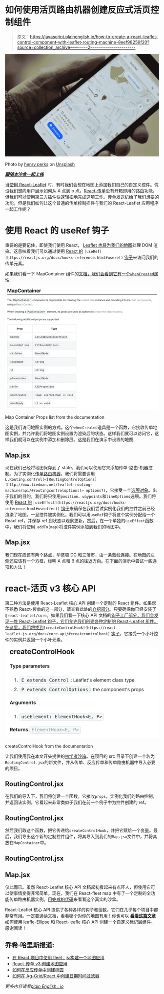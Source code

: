 # 如何使用活页路由机器创建反应式活页控制组件

> 原文：<https://javascript.plainenglish.io/how-to-create-a-react-leaflet-control-component-with-leaflet-routing-machine-8eef98259f20?source=collection_archive---------2----------------------->

![](img/3cbb3da0fd777c92b407e4a005c6ba34.png)

Photo by [henry perks](https://unsplash.com/@hjkp?utm_source=unsplash&utm_medium=referral&utm_content=creditCopyText) on [Unsplash](https://unsplash.com/s/photos/maps?utm_source=unsplash&utm_medium=referral&utm_content=creditCopyText)

[***跟随本沙盒一起上栈***](https://stackblitz.com/edit/react-leaflet-routing-machine-starter?file=src%2FMap.jsx)

当[使用 React-Leaflet](/react-leaflet-v3-creating-a-mapping-application-d5477f19bdeb) 时，有时我们会想在地图上添加我们自己的自定义控件。假设我们想向用户展示如何从 A 点到 b 点。[React-传单](https://react-leaflet.js.org/)没有开箱即用的路由功能，但我们可以使用[第三方插件](https://leafletjs.com/plugins.html)快速轻松地完成这项工作。[传单发送机](http://www.liedman.net/leaflet-routing-machine/)给了我们想要的功能，但是我们如何让这个普通的传单控制插件与我们的 React-Leaflet 应用程序一起工作呢？

# 使用 React 的 useRef 钩子

重要的是要记住，即使我们使用 React， [Leaflet 也将为我们的地图](https://react-leaflet.js.org/docs/start-introduction#dom-rendering)处理 DOM 渲染。这意味着我们可以通过使用 [React 的](https://reactjs.org/docs/hooks-reference.html#useref) `[useRef](https://reactjs.org/docs/hooks-reference.html#useref)` [钩子](https://reactjs.org/docs/hooks-reference.html#useref)来访问我们的传单元素。

如果我们看一下 MapContainer 组件的[文档，我们会看到它有一个`whenCreated`属性:](https://react-leaflet.js.org/docs/api-map#mapcontainer)

![](img/ef57a3eb2c419af9c182d43b10f19e41.png)

Map Container Props list from the documentation

这是我们访问地图实例的方式。这个`whenCreated`道具是一个函数，它接收传单地图实例，并允许我们将地图实例设置为渲染后的状态。这样我们就可以访问它，这样我们就可以在实例中添加和删除层。这是我们在演示中设置的地图:

## Map.jsx

现在我们已经将地图保存到了 state，我们可以使用它来添加传单-路由-机器控制。为了实例化[传单路由机器](http://www.liedman.net/leaflet-routing-machine/#getting-started)，我们将需要调用`L.Routing.control(<[RoutingControlOptions](http://www.liedman.net/leaflet-routing-machine/api/#routingcontroloptions)> options?)`，它接受一个[选项对象](http://www.liedman.net/leaflet-routing-machine/api/#l-routing-control)。出于我们的目的，我们将只使用`position`、`waypoints`和`lineOptions`选项。我们将使用 [React 的](https://reactjs.org/docs/hooks-reference.html#useeffect) `[useEffect](https://reactjs.org/docs/hooks-reference.html#useeffect)` [钩子](https://reactjs.org/docs/hooks-reference.html#useeffect)来确保在我们尝试实例化我们的控件之前已经渲染了地图。一旦控件被实例化，我们可以用`useRef`钩子将这个实例分配给一个 React ref，并保存 ref 到状态以观察更新。然后，在一个单独的`useEffect`函数中，我们将使用`.addTo(map)`将控件实例添加到我们的地图中。

## Map.jsx

我们现在应该有两个路点，华盛顿 DC 和三藩市，由一条蓝线连接。在地图的左侧还应该有一个方框，标明 A 点和 B 点的往返方向。在下面的演示中尝试一些选项和方法！

# react-活页 v3 核心 API

第二种方法是使用 React-Leaflet 核心 API 创建一个定制的 React 组件。如果您不熟悉 React-传单的这一部分，请查看此处的[介绍部分](https://react-leaflet.js.org/docs/core-introduction)。只要确保你已经安装了`@react-leaflet/core`。如果我们看一下核心 API 文档的[钩子工厂部分，我们会发现一堆 React-Leaflet 钩子，它们允许我们创建各种定制的 React-Leaflet 组件。在这里，我们将找到](https://react-leaflet.js.org/docs/core-api/#hook-factories)`[createControlHook](https://react-leaflet.js.org/docs/core-api/#createcontrolhook)` [钩子](https://react-leaflet.js.org/docs/core-api/#createcontrolhook)，它接受一个小叶控件的实例并返回一个小叶元素。

![](img/c3bd2876075187488f0be8a18cf9158a.png)

createControlHook from the documentation

让我们使用我在本文开头提供的[初学者沙箱](https://stackblitz.com/edit/react-leaflet-routing-machine-starter?file=src/Map.jsx)。在项目的 src 目录下创建一个名为`RoutingControl.jsx`的新文件，并从传单、反应传单和传单路由机器中导入必要的项目。

## RoutingControl.jsx

在我们的导入下，我们将创建一个函数，它接收`props`，实例化我们的路由控制，并返回该实例。它看起来非常类似于我们在前一个例子中为控件创建的 ref。

## RoutingControl.jsx

然后我们取这个函数，把它传递给`createControlHook`，并把它赋给一个变量。最后，我们导出这个新的定制控件组件，将其导入到我们的`Map.jsx`文件中，并将其放在`MapContainer`中。

## RoutingControl.jsx

## Map.jsx

仅此而已。虽然 React-Leaflet 核心 API 文档起初看起来有点吓人，但使用它可以使事情变得非常简单。现在，我们在 React-fleet map 中有了一个定制的全功能传单路由机器实例。[用完成的代码](https://stackblitz.com/edit/react-leaflet-routing-machine-core-api?file=src/RoutingControl.jsx)来看看这个真实的沙盒。

React-Leaflet 核心 API 提供了各种各样的钩子和函数，它们在几乎每个项目中都非常有用。一定要通读文档，看看哪个对你的地图有用！你也可以 [**看看这篇文章**](/creating-an-ellipse-in-react-leaflet-72e2c5beff03) 如何使用 leafle-Ellipse 和 React-leafle 核心 API 创建一个自定义标记层组件。感谢阅读！

## 乔希·哈里斯报道:

*   [在 React 项目中使用 fleet . js:构建一个地图应用](/using-leaflet-js-in-a-react-project-6b23c30ed464)
*   [React-传单 v3:创建地图应用](/react-leaflet-v3-creating-a-mapping-application-d5477f19bdeb)
*   [如何在反应传单中创建椭圆](/creating-an-ellipse-in-react-leaflet-72e2c5beff03)
*   [如何在 Ag-Grid/React 中创建日期时间过滤器](/how-to-create-a-datetime-filter-in-ag-grid-react-e2e1ba2fc80)

*更多内容请看*[*plain English . io*](http://plainenglish.io/)